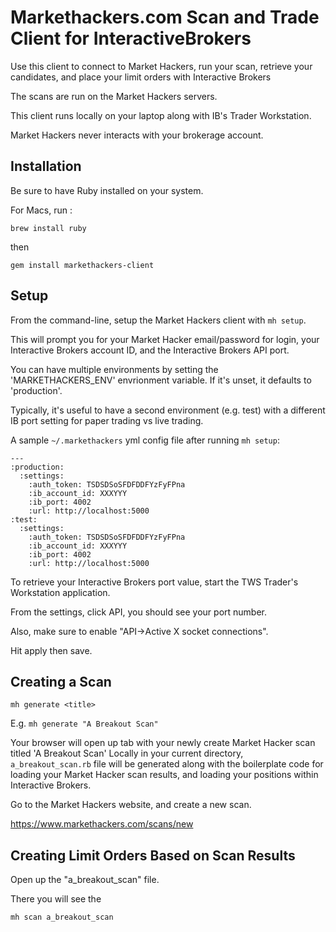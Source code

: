 # Markethackers.com Scan and Trade Client for InteractiveBrokers 

Use this client to connect to Market Hackers, run your scan, retrieve your candidates,
and place your limit orders with Interactive Brokers

The scans are run on the Market Hackers servers.  

This client runs locally on your laptop along with IB's Trader Workstation.

Market Hackers never interacts with your brokerage account.

## Installation

Be sure to have Ruby installed on your system.

For Macs, run :

`brew install ruby`

then

`gem install markethackers-client`

## Setup

From the command-line, setup the Market Hackers client with `mh setup`.

This will prompt you for your Market Hacker email/password for login,
your Interactive Brokers account ID, and the Interactive Brokers API port.

You can have multiple environments by setting the 'MARKETHACKERS_ENV' envrionment variable.
If it's unset, it defaults to 'production'.

Typically, it's useful to have a second environment (e.g. test) with a different IB port setting for paper trading
vs live trading.

A sample `~/.markethackers` yml config file after running `mh setup`:

```
---
:production:
  :settings:
    :auth_token: TSDSDSoSFDFDDFYzFyFPna
    :ib_account_id: XXXYYY
    :ib_port: 4002
    :url: http://localhost:5000
:test:
  :settings:
    :auth_token: TSDSDSoSFDFDDFYzFyFPna
    :ib_account_id: XXXYYY
    :ib_port: 4002
    :url: http://localhost:5000
```
To retrieve your Interactive Brokers port value, start the TWS Trader's Workstation application. 

From the settings, click API, you should see your port number.

Also, make sure to enable "API->Active X socket connections". 

Hit apply then save.

## Creating a Scan

`mh generate <title>`

E.g. `mh generate "A Breakout Scan"`

Your browser will open up tab with your newly create Market Hacker scan titled 'A Breakout Scan'
Locally in your current directory, `a_breakout_scan.rb` file will be generated along with the boilerplate code
for loading your Market Hacker scan results, and loading your positions within Interactive Brokers. 

Go to the Market Hackers website, and create a new scan.

https://www.markethackers.com/scans/new

## Creating Limit Orders Based on Scan Results

Open up the "a_breakout_scan" file.

There you will see the 

`mh scan a_breakout_scan` 
